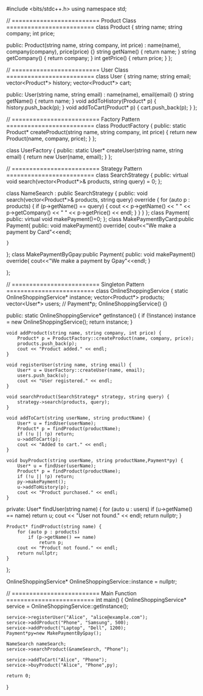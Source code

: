 #include <bits/stdc++.h>
using namespace std;

// ========================= Product Class =========================
class Product {
    string name;
    string company;
    int price;

public:
    Product(string name, string company, int price) : name(name), company(company), price(price) {}
    string getName() { return name; }
    string getCompany() { return company; }
    int getPrice() { return price; }
};

// ========================= User Class =========================
class User {
    string name;
    string email;
    vector<Product*> history;
    vector<Product*> cart;

public:
    User(string name, string email) : name(name), email(email) {}
    string getName() { return name; }
    void addToHistory(Product* p) { history.push_back(p); }
    void addToCart(Product* p) { cart.push_back(p); }
};

// ========================= Factory Pattern =========================
class ProductFactory {
public:
    static Product* createProduct(string name, string company, int price) {
        return new Product(name, company, price);
    }
};

class UserFactory {
public:
    static User* createUser(string name, string email) {
        return new User(name, email);
    }
};

// ========================= Strategy Pattern =========================
class SearchStrategy {
public:
    virtual void search(vector<Product*>& products, string query) = 0;
};

class NameSearch : public SearchStrategy {
public:
    void search(vector<Product*>& products, string query) override {
        for (auto p : products) {
            if (p->getName() == query) {
                cout << p->getName() << " " << p->getCompany() << " " << p->getPrice() << endl;
            }
        }
    }
};
class Payment{
    public:
    virtual void makePayment()=0;
};
class MakePaymentByCard:public Payment{
    public:
    void makePayment() override{
        cout<<"We make a payment by Card"<<endl;
        
    }

};
class MakePaymentByGpay:public Payment{
    public:
    void makePayment() override{
        cout<<"We make a payment by Gpay"<<endl;
    }

};

// ========================= Singleton Pattern =========================
class OnlineShoppingService {
    static OnlineShoppingService* instance;
    vector<Product*> products;
    vector<User*> users;
   // Payment*p;
    OnlineShoppingService() {}

public:
    static OnlineShoppingService* getInstance() {
        if (!instance)
            instance = new OnlineShoppingService();
        return instance;
    }

    void addProduct(string name, string company, int price) {
        Product* p = ProductFactory::createProduct(name, company, price);
        products.push_back(p);
        cout << "Product added." << endl;
    }

    void registerUser(string name, string email) {
        User* u = UserFactory::createUser(name, email);
        users.push_back(u);
        cout << "User registered." << endl;
    }

    void searchProduct(SearchStrategy* strategy, string query) {
        strategy->search(products, query);
    }

    void addToCart(string userName, string productName) {
        User* u = findUser(userName);
        Product* p = findProduct(productName);
        if (!u || !p) return;
        u->addToCart(p);
        cout << "Added to cart." << endl;
    }

    void buyProduct(string userName, string productName,Payment*py) {
        User* u = findUser(userName);
        Product* p = findProduct(productName);
        if (!u || !p) return;
        py->makePayment();
        u->addToHistory(p);
        cout << "Product purchased." << endl;
    }

private:
    User* findUser(string name) {
        for (auto u : users)
            if (u->getName() == name)
                return u;
        cout << "User not found." << endl;
        return nullptr;
    }

    Product* findProduct(string name) {
        for (auto p : products)
            if (p->getName() == name)
                return p;
        cout << "Product not found." << endl;
        return nullptr;
    }
};

OnlineShoppingService* OnlineShoppingService::instance = nullptr;

// ========================= Main Function =========================
int main() {
    OnlineShoppingService* service = OnlineShoppingService::getInstance();

    service->registerUser("Alice", "alice@example.com");
    service->addProduct("Phone", "Samsung", 500);
    service->addProduct("Laptop", "Dell", 1200);
    Payment*py=new MakePaymentByGpay();

    NameSearch nameSearch;
    service->searchProduct(&nameSearch, "Phone");

    service->addToCart("Alice", "Phone");
    service->buyProduct("Alice", "Phone",py);

    return 0;
}
